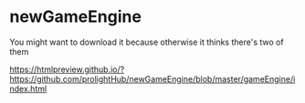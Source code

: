 # newGameEngine

You might want to download it because otherwise it thinks there's two of them

https://htmlpreview.github.io/?https://github.com/prolightHub/newGameEngine/blob/master/gameEngine/index.html
